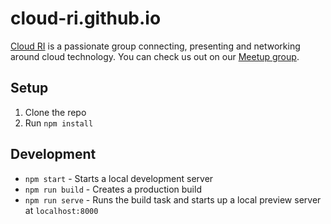 # cloud-ri.github.io

[Cloud RI](https://cloud-ri.github.io/) is a passionate group connecting, presenting and networking around cloud technology.  You can check us out on our [Meetup group](https://www.meetup.com/cloudri/).

## Setup
1. Clone the repo
1. Run `npm install`

## Development
- `npm start` - Starts a local development server
- `npm run build` - Creates a production build
- `npm run serve` - Runs the build task and starts up a local preview server at `localhost:8000`
